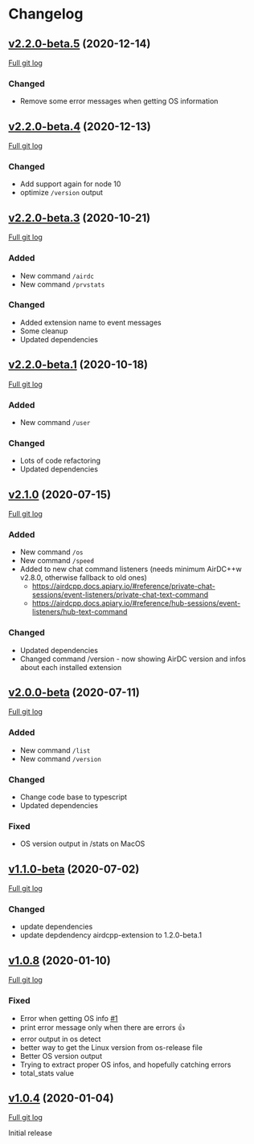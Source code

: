 # Changelog

## [v2.2.0-beta.5](https://github.com/peps1/airdcpp-user-commands/tree/v2.2.0-beta.5) (2020-12-14)
[Full git log](https://github.com/peps1/airdcpp-user-commands/compare/v2.2.0-beta.4...v2.2.0-beta.5)

### Changed
- Remove some error messages when getting OS information

## [v2.2.0-beta.4](https://github.com/peps1/airdcpp-user-commands/tree/v2.2.0-beta.4) (2020-12-13)
[Full git log](https://github.com/peps1/airdcpp-user-commands/compare/v2.2.0-beta.3...v2.2.0-beta.4)

### Changed
- Add support again for node 10
- optimize `/version` output

## [v2.2.0-beta.3](https://github.com/peps1/airdcpp-user-commands/tree/v2.2.0-beta.3) (2020-10-21)
[Full git log](https://github.com/peps1/airdcpp-user-commands/compare/v2.2.0-beta.1...v2.2.0-beta.3)

### Added
- New command `/airdc`
- New command `/prvstats`

### Changed
- Added extension name to event messages
- Some cleanup
- Updated dependencies

## [v2.2.0-beta.1](https://github.com/peps1/airdcpp-user-commands/tree/v2.2.0-beta.1) (2020-10-18)
[Full git log](https://github.com/peps1/airdcpp-user-commands/compare/v2.1.0...v2.2.0-beta.1)

### Added
- New command `/user`

### Changed
- Lots of code refactoring
- Updated dependencies

## [v2.1.0](https://github.com/peps1/airdcpp-user-commands/tree/v2.1.0) (2020-07-15)
[Full git log](https://github.com/peps1/airdcpp-user-commands/compare/v2.0.0-beta.6...v2.1.0)

### Added
- New command `/os`
- New command `/speed`
- Added to new chat command listeners (needs minimum AirDC++w v2.8.0, otherwise fallback to old ones)
  - https://airdcpp.docs.apiary.io/#reference/private-chat-sessions/event-listeners/private-chat-text-command
  - https://airdcpp.docs.apiary.io/#reference/hub-sessions/event-listeners/hub-text-command

### Changed
- Updated dependencies
- Changed command /version - now showing AirDC version and infos about each installed extension

## [v2.0.0-beta](https://github.com/peps1/airdcpp-user-commands/tree/v2.0.0-beta.6) (2020-07-11)
[Full git log](https://github.com/peps1/airdcpp-user-commands/compare/v1.1.0-beta.1...v2.0.0-beta.6)

### Added
- New command `/list`
- New command `/version`

### Changed
- Change code base to typescript
- Updated dependencies

### Fixed
- OS version output in /stats on MacOS

## [v1.1.0-beta](https://github.com/peps1/airdcpp-user-commands/tree/v1.1.0-beta.1) (2020-07-02)
[Full git log](https://github.com/peps1/airdcpp-user-commands/compare/v1.0.8...v1.1.0-beta.1)

### Changed
- update dependencies
- update depdendency airdcpp-extension to 1.2.0-beta.1

## [v1.0.8](https://github.com/peps1/airdcpp-user-commands/tree/v1.0.8) (2020-01-10)
[Full git log](https://github.com/peps1/airdcpp-user-commands/compare/v1.0.4...v1.0.8)

### Fixed
- Error when getting OS info [\#1](https://github.com/peps1/airdcpp-user-commands/issues/1)
- print error message only when there are errors 👍
- error output in os detect
- better way to get the Linux version from os-release file
- Better OS version output
- Trying to extract proper OS infos, and hopefully catching errors
- total_stats value

## [v1.0.4](https://github.com/peps1/airdcpp-user-commands/tree/v1.0.4) (2020-01-04)
[Full git log](https://github.com/peps1/airdcpp-user-commands/compare/39335e4ab6e8f79c3b3984b47d80907fc7e89f46...v1.0.4)

Initial release
